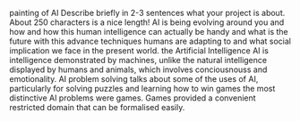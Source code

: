 painting of AI
Describe briefly in 2-3 sentences what your project is about. About 250 characters is a nice length! 
AI is being evolving around you and how and how this human intelligence can actually be handy and what is the future with this advance techniques humans are adapting
to and what social implication we face in the present world. the Artificial Intelligence AI is intelligence demonstrated by machines, unlike the natural intelligence
displayed by humans and animals, which involves conciousnouss and emotionality. AI problem solving talks about some of the uses of AI, particularly for solving puzzles
and learning how to win games the most distinctive AI problems were games. Games provided a convenient restricted domain that can be formalised easily.
